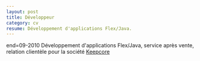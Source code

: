```yaml
---
layout: post
title: Développeur
category: cv
resume: Développement d'applications Flex/Java.
---
```

end=09-2010
Développement d'applications Flex/Java, service après vente, relation clientèle pour la société <a href="http://www.keepcore.com" target="_blank">Keepcore</a>